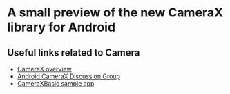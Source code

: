 # A small preview of the new CameraX library for Android

## Useful links related to Camera
- [CameraX overview](https://developer.android.com/training/camerax)
- [Android CameraX Discussion Group](https://groups.google.com/a/android.com/forum/#!forum/camerax-developers)
- [CameraXBasic sample app](https://github.com/android/camera/tree/master/CameraXBasic)
